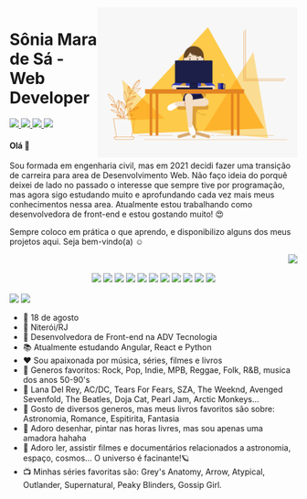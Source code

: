<img align="right" width="350" src="/img/dev.gif" />

# Sônia Mara de Sá - Web Developer
<div > 
<a href="https://www.linkedin.com/in/soniamarasa/"><img src="https://img.shields.io/badge/LinkedIn-0077B5?style=for-the-badge&logo=linkedin&logoColor=white"> <a>
<a href="https://instagram.com/soniamarasa"><img src="https://img.shields.io/badge/Instagram-E4405F?style=for-the-badge&logo=instagram&logoColor=white"> <a>
<a href="https://t.me/soniamarasa"><img src="https://img.shields.io/badge/Telegram-2CA5E0?style=for-the-badge&logo=telegram&logoColor=white"> <a>
<a href="mailto:soniamarasa@outlook.com"><img src="https://img.shields.io/badge/-EMAIL-%238DB473?style=for-the-badge&logo=microsoftoutlook&logoColor=white"> <a>
</div>

<p> </p>
<h4> Olá 👋 </h4>
<div align="left">
<p> Sou formada em engenharia civil, mas em 2021 decidi fazer uma transição de carreira para area de Desenvolvimento Web. Não faço ideia do porquê deixei de lado no passado o interesse que sempre tive por programação, mas agora sigo estudando muito e aprofundando cada vez mais meus conhecimentos nessa area. Atualmente estou trabalhando como desenvolvedora de front-end e estou gostando muito! 😍   </p>
<p> Sempre coloco em prática o que aprendo, e disponibilizo alguns dos meus projetos aqui. Seja bem-vindo(a) ☺️ </p>
</div> 

<div align="right"> 
    
![](https://komarev.com/ghpvc/?username=soniamarasa&color=blue&style=flat)
    
</div>
    
<div align="center"> 
    <img width="40px" src="https://cdn.jsdelivr.net/gh/devicons/devicon/icons/html5/html5-plain-wordmark.svg"/>
    <img width="40px" src="https://cdn.jsdelivr.net/gh/devicons/devicon/icons/css3/css3-plain-wordmark.svg"/>
    <img width="40px" src="https://cdn.jsdelivr.net/gh/devicons/devicon/icons/sass/sass-original.svg" />
    <img width="35px" src="https://cdn.jsdelivr.net/gh/devicons/devicon/icons/javascript/javascript-plain.svg"/>
    <img width="40px" src="https://cdn.jsdelivr.net/gh/devicons/devicon/icons/nodejs/nodejs-plain.svg" />
    <img width="40px" src="https://cdn.jsdelivr.net/gh/devicons/devicon/icons/angularjs/angularjs-plain.svg"/>
    <img width="40px" src="https://cdn.jsdelivr.net/gh/devicons/devicon/icons/typescript/typescript-plain.svg" />
    <img width="40px" src="https://cdn.jsdelivr.net/gh/devicons/devicon/icons/react/react-original.svg" />
    <img width="40px" src="https://cdn.jsdelivr.net/gh/devicons/devicon/icons/mongodb/mongodb-plain-wordmark.svg" />
    <img width="40px" src="https://cdn.jsdelivr.net/gh/devicons/devicon/icons/mysql/mysql-original.svg" />
    <img width="40px" src="https://cdn.jsdelivr.net/gh/devicons/devicon/icons/python/python-original.svg" />  
</div>

</br>

<div>
<img  width="57%" src="https://github-readme-stats-eight-theta.vercel.app/api?username=soniamarasa&show_icons=true&theme=onedark&include_all_commits=true&count_private=true&border_radius=35&hide_border=true"/>
<img  width="41%" src="https://github-readme-stats.vercel.app/api/top-langs/?username=soniamarasa&layout=compact&langs_count=8&theme=onedark&hide_border=true"/>
</div>

    

- 🎂 18 de agosto
- 📌 Niterói/RJ
- 💼 Desenvolvedora de Front-end na ADV Tecnologia
- 📚 Atualmente estudando Angular, React e Python
- ♥️ Sou apaixonada por música, séries, filmes e livros
- 🎵 Generos favoritos: Rock, Pop, Indie, MPB, Reggae, Folk, R&B, musica dos anos 50-90's
- 🎤 Lana Del Rey, AC/DC, Tears For Fears, SZA, The Weeknd, Avenged Sevenfold, The Beatles, Doja Cat, Pearl Jam, Arctic Monkeys... 
- 📖 Gosto de diversos generos, mas meus livros favoritos são sobre: Astronomia, Romance, Espitirita, Fantasia
- 🎨 Adoro desenhar, pintar nas horas livres, mas sou apenas uma amadora hahaha
- 🚀 Adoro ler, assistir filmes e documentários relacionados a astronomia, espaço, cosmos... O universo é facinante!🪐
- 📺 Minhas séries favoritas são: Grey's Anatomy, Arrow, Atypical, Outlander, Supernatural, Peaky Blinders, Gossip Girl.


